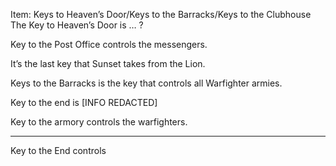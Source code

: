 Item: Keys to Heaven’s Door/Keys to the Barracks/Keys to the Clubhouse
The Key to Heaven’s Door is … ?

Key to the Post Office controls the messengers.

It’s the last key that Sunset takes from the Lion.

Keys to the Barracks is the key that controls all Warfighter armies.

Key to the end is \[INFO REDACTED]

Key to the armory controls the warfighters.

***

Key to the End controls
